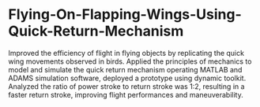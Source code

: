 # Flying-On-Flapping-Wings-Using-Quick-Return-Mechanism
Improved the efficiency of flight in flying objects by replicating the quick wing movements observed in birds. Applied the principles of mechanics to model and simulate the quick return mechanism operating MATLAB and ADAMS simulation software, deployed a prototype using dynamic toolkit. Analyzed the ratio of power stroke to return stroke was 1:2, resulting in a faster return stroke, improving flight performances and maneuverability.

